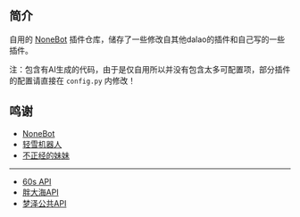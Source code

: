 ## 简介
自用的 [NoneBot](https://nonebot.dev/docs/) 插件仓库，储存了一些修改自其他dalao的插件和自己写的一些插件。

注：包含有AI生成的代码，由于是仅自用所以并没有包含太多可配置项，部分插件的配置请直接在 `config.py` 内修改！

## 鸣谢
- [NoneBot](https://nonebot.dev/docs/)
- [轻雪机器人](https://bot.apage.dev/)
- [不正经的妹妹](https://bot.sevin.cn/)
---
- [60s API](https://docs.60s-api.viki.moe/)
- [胖大海API](https://api.suxun.site/)
- [梦泽公共API](https://zeapi.ink/)

